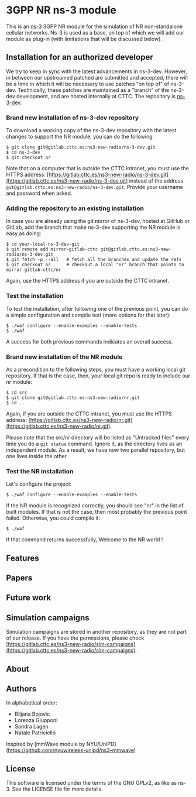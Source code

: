 # 3GPP NR ns-3 module #

This is an [ns-3](https://www.nsnam.org "ns-3 Website") 3GPP NR module for the
simulation of NR non-standalone cellular networks. Ns-3 is used as a base,
on top of which we will add our module as plug-in (with limitations that will
be discussed below).

## Installation for an authorized developer

We try to keep in sync with the latest advancements in ns-3-dev. However, in
between our upstreamed patched are submitted and accepted, there will be a time
in which it will be necessary to use patches "on top of" of ns-3-dev. Technically,
these patches are maintained as a "branch" of the ns-3-dev development, and are
hosted internally at CTTC. The repository is
[ns-3-dev](https://gitlab.cttc.es/ns3-new-radio/ns-3-dev/tree/nr).

### Brand new installation of ns-3-dev repository

To download a working copy of the ns-3-dev repository with the latest changes
to support the NR module, you can do the following:

```
$ git clone git@gitlab.cttc.es:ns3-new-radio/ns-3-dev.git
$ cd ns-3-dev
$ git checkout nr
```

Note that on a computer that is outside the CTTC intranet, you must use
the HTTPS address:
[https://gitlab.cttc.es/ns3-new-radio/ns-3-dev.git](https://gitlab.cttc.es/ns3-new-radio/ns-3-dev.git)
instead of the address `git@gitlab.cttc.es:ns3-new-radio/ns-3-dev.git`.
Provide your username and password when asked.

### Adding the repository to an existing installation

In case you are already using the git mirror of ns-3-dev, hosted at GitHub or GitLab,
add the branch that make ns-3-dev supporting the NR module is easy as doing:

```
$ cd your-local-ns-3-dev-git
$ git remote add mirror-gitlab-cttc git@gitlab.cttc.es:ns3-new-radio/ns-3-dev.git
$ git fetch -p --all   # fetch all the branches and update the refs
$ git checkout nr      # checkout a local "nr" branch that points to mirror-gitlab-cttc/nr
```

Again, use the HTTPS address if you are outside the CTTC intranet. 


### Test the installation
To test the installation, after following one of the previous point, you can do
a simple configuration and compile test (more options for that later):

```
$ ./waf configure --enable-examples --enable-tests
$ ./waf
```

A success for both previous commands indicates an overall success.

### Brand new installation of the NR module

As a precondition to the following steps, you must have a working local git
repository. If that is the case, then, your local git repo is ready to include
our nr module:

```
$ cd src
$ git clone git@gitlab.cttc.es:ns3-new-radio/nr.git
$ cd ..
```

Again, if you are outside the CTTC intranet, you must use the HTTPS address:
[https://gitlab.cttc.es/ns3-new-radio/nr.git](https://gitlab.cttc.es/ns3-new-radio/nr.git).

Please note that the src/nr directory will be listed as "Untracked files" every
time you do a `git status` command. Ignore it, as the directory lives as an
independent module. As a result, we have now two parallel repository, but one
lives inside the other.

### Test the NR installation

Let's configure the project:

```
$ ./waf configure --enable-examples --enable-tests
```

If the NR module is recognized correctly, you should see "nr" in the list of
built modules. If that is not the case, then most probably the previous
point failed. Otherwise, you could compile it:

```
$ ./waf
```

If that command returns successfully, Welcome to the NR world !

## Features

## Papers

## Future work

## Simulation campaigns

Simulation campaigns are stored in another repository, as they are not part of
our release. If you have the permissions, please check
[https://gitlab.cttc.es/ns3-new-radio/sim-campaigns](https://gitlab.cttc.es/ns3-new-radio/sim-campaigns).

## About

## Authors ##

In alphabetical order:

- Biljana Bojovic
- Lorenza Giupponi
- Sandra Lagen
- Natale Patriciello

Inspired by [mmWave module by NYU/UniPD] (https://github.com/nyuwireless-unipd/ns3-mmwave)

## License ##

This software is licensed under the terms of the GNU GPLv2, as like as ns-3.
See the LICENSE file for more details.
